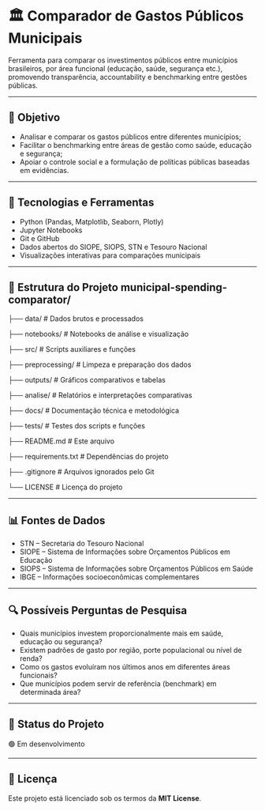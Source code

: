 # 🏛️ Comparador de Gastos Públicos Municipais
Ferramenta para comparar os investimentos públicos entre municípios brasileiros, por área funcional (educação, saúde, segurança etc.), promovendo transparência, accountability e benchmarking entre gestões públicas.

---

## 🎯 Objetivo
- Analisar e comparar os gastos públicos entre diferentes municípios;
- Facilitar o benchmarking entre áreas de gestão como saúde, educação e segurança;
- Apoiar o controle social e a formulação de políticas públicas baseadas em evidências.

---

## 🧰 Tecnologias e Ferramentas
- Python (Pandas, Matplotlib, Seaborn, Plotly)
- Jupyter Notebooks
- Git e GitHub
- Dados abertos do SIOPE, SIOPS, STN e Tesouro Nacional
- Visualizações interativas para comparações municipais

---

## 📁 Estrutura do Projeto municipal-spending-comparator/

├── data/ # Dados brutos e processados

├── notebooks/ # Notebooks de análise e visualização

├── src/ # Scripts auxiliares e funções

├── preprocessing/ # Limpeza e preparação dos dados

├── outputs/ # Gráficos comparativos e tabelas

├── analise/ # Relatórios e interpretações comparativas

├── docs/ # Documentação técnica e metodológica

├── tests/ # Testes dos scripts e funções

├── README.md # Este arquivo

├── requirements.txt # Dependências do projeto

├── .gitignore # Arquivos ignorados pelo Git

└── LICENSE # Licença do projeto



---

## 📊 Fontes de Dados
- STN – Secretaria do Tesouro Nacional
- SIOPE – Sistema de Informações sobre Orçamentos Públicos em Educação
- SIOPS – Sistema de Informações sobre Orçamentos Públicos em Saúde
- IBGE – Informações socioeconômicas complementares

---

## 🔍 Possíveis Perguntas de Pesquisa
- Quais municípios investem proporcionalmente mais em saúde, educação ou segurança?
- Existem padrões de gasto por região, porte populacional ou nível de renda?
- Como os gastos evoluíram nos últimos anos em diferentes áreas funcionais?
- Que municípios podem servir de referência (benchmark) em determinada área?

---

## 📌 Status do Projeto
🟢 Em desenvolvimento

---

## 📄 Licença
Este projeto está licenciado sob os termos da **MIT License**.
